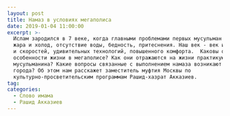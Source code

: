 ```yaml
---
layout: post
title: Намаз в условиях мегаполиса
date: 2019-01-04 11:00:00
excerpt: >-
  Ислам зародился в 7 веке, когда главными проблемами первых мусульман были -
  жара и холод, отсутствие воды, бедность, притеснения. Наш век - век информации
  и скоростей, удивительных технологий, повышенного комфорта.  Каковы они -
  особенности жизни в мегаполисе? Как они отражаются на жизни практикующего
  мусульманина? Какие вопросы связанные с выполнением намаза возникают у жителя
  города? Об этом нам расскажет заместитель муфтия Москвы по
  культурно-просветительским программам Рашид-хазрат Акказиев.
tag:
categories:
  - Слово имама
  - Рашид Акказиев
---
```


